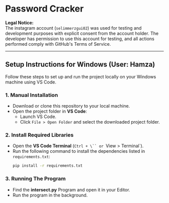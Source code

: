 # Password Cracker

**Legal Notice:**  
The instagram account (`selimmerzgui02`) was used for testing and development purposes with explicit consent from the account holder. The developer has permission to use this account for testing, and all actions performed comply with GitHub's Terms of Service.  

---

## Setup Instructions for Windows (User: Hamza)

Follow these steps to set up and run the project locally on your Windows machine using VS Code.

### 1. Manual Installation
- Download or clone this repository to your local machine.
- Open the project folder in **VS Code**:
  - Launch VS Code.
  - Click `File > Open Folder` and select the downloaded project folder.

### 2. Install Required Libraries
- Open the **VS Code Terminal** (`Ctrl + \`` or `View > Terminal`).
- Run the following command to install the dependencies listed in `requirements.txt`:
  ```bash
  pip install -r requirements.txt

### 3. Running The Program
- Find the **intersect.py** Program and open it in your Editor.
- Run the program in the background.
